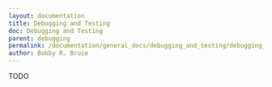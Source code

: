 ```yaml
---
layout: documentation
title: Debugging and Testing
doc: Debugging and Testing
parent: debugging
permalink: /documentation/general_docs/debugging_and_testing/debugging_and_testing/
author: Bobby R. Bruce
---
```


TODO
